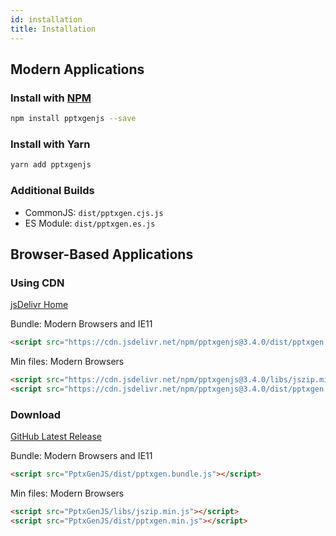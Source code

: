 ```yaml
---
id: installation
title: Installation
---
```


## Modern Applications

### Install with [NPM](https://www.npmjs.com/package/pptxgenjs)

```bash
npm install pptxgenjs --save
```

### Install with Yarn

```bash
yarn add pptxgenjs
```

### Additional Builds

- CommonJS: `dist/pptxgen.cjs.js`
- ES Module: `dist/pptxgen.es.js`

## Browser-Based Applications

### Using CDN

[jsDelivr Home](https://www.jsdelivr.com/package/npm/pptxgenjs)

Bundle: Modern Browsers and IE11

```html
<script src="https://cdn.jsdelivr.net/npm/pptxgenjs@3.4.0/dist/pptxgen.bundle.js"></script>
```

Min files: Modern Browsers

```html
<script src="https://cdn.jsdelivr.net/npm/pptxgenjs@3.4.0/libs/jszip.min.js"></script>
<script src="https://cdn.jsdelivr.net/npm/pptxgenjs@3.4.0/dist/pptxgen.min.js"></script>
```

### Download

[GitHub Latest Release](https://github.com/gitbrent/PptxGenJS/releases/latest)

Bundle: Modern Browsers and IE11

```html
<script src="PptxGenJS/dist/pptxgen.bundle.js"></script>
```

Min files: Modern Browsers

```html
<script src="PptxGenJS/libs/jszip.min.js"></script>
<script src="PptxGenJS/dist/pptxgen.min.js"></script>
```

